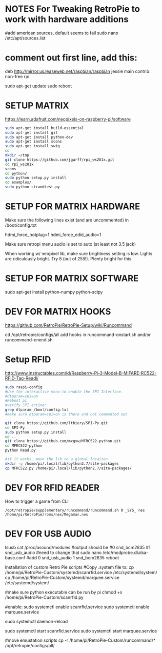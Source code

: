 NOTES For Tweaking RetroPie to work with hardware additions
=======================

#add american sources, default seems to fail
sudo nano /etc/apt/sources.list
# comment out first line, add this:
deb http://mirror.us.leaseweb.net/raspbian/raspbian jessie main contrib non-free rpi

sudo apt-get update
sudo reboot

SETUP MATRIX
===============
https://learn.adafruit.com/neopixels-on-raspberry-pi/software

```bash
sudo apt-get install build-essential
sudo apt-get install git
sudo apt-get install python-dev
sudo apt-get install scons
sudo apt-get install swig
cd
mkdir ~/tmp
git clone https://github.com/jgarff/rpi_ws281x.git
cd rpi_ws281x
scons
cd python/
sudo python setup.py install
cd examples/
sudo python strandtest.py
```


SETUP FOR MATRIX HARDWARE
==================
Make sure the following lines exist (and are uncommented) in /boot/config.txt

hdmi_force_hotplug=1
hdmi_force_edid_audio=1

Make sure retropi menu audio is set to auto (at least not 3.5 jack)

When working w/ neopixel lib, make sure brightness setting is low. Lights are ridiculously bright.  Try 8 (out of 255!).  Plenty bright for this

SETUP FOR MATRIX SOFTWARE
=================
sudo apt-get install python-numpy python-scipy


DEV FOR MATRIX HOOKS
===================

https://github.com/RetroPie/RetroPie-Setup/wiki/Runcommand

cd /opt/retropie/configs/all
add hooks in runcommand-onstart.sh and/or runcommand-onend.sh

Setup RFID
===============

http://www.instructables.com/id/Raspberry-Pi-3-Model-B-MIFARE-RC522-RFID-Tag-Readi/

```bash
sudo raspi-config
#Use the interactive menu to enable the SPI Interface.
#dtparam=spi=on
#Reboot pi
#verify SPI active:
grep dtparam /boot/config.txt
#make sure dtparam=spi=on is there and not commented out

git clone https://github.com/lthiery/SPI-Py.git
cd SPI-Py
sudo python setup.py install
cd ..
git clone https://github.com/mxgxw/MFRC522-python.git
cd MFRC522-python
python Read.py

#if it works, move the lib to a global locaiton
mkdir -p /home/pi/.local/lib/python2.7/site-packages
cp MFRC522.py /home/pi/.local/lib/python2.7/site-packages/


```

DEV FOR RFID READER
==================
How to trigger a game from CLI
```
/opt/retropie/supplementary/runcommand/runcommand.sh 0 _SYS_ nes /home/pi/RetroPie/roms/nes/Megaman.nes
```

DEV FOR USB AUDIO
==================
lsusb
cat /proc/asound/modules
#output should be
#0 snd_bcm2835
#1 snd_usb_audio
#need to change that
sudo nano /etc/modprobe.d/alsa-base.conf
#add
0 snd_usb_audio
1 snd_bcm2835
reboot
  



Installation of custom Retro Pie scripts
#Copy .system file to:
cp /home/pi/RetroPie-Custom/systemd/scanrfid.service /etc/systemd/system/
cp /home/pi/RetroPie-Custom/systemd/marquee.service /etc/systemd/system/

#make sure python executable can be run by pi
chmod +x /home/pi/RetroPie-Custom/scanrfid.py

#enable:
sudo systemctl enable scanrfid.service
sudo systemctl enable marquee.service

sudo systemctl daemon-reload

sudo systemctl start scanrfid.service
sudo systemctl start marquee.service

#move emustation scripts
cp -r /home/pi/RetroPie-Custom/runcommand/* /opt/retropie/configs/all/
